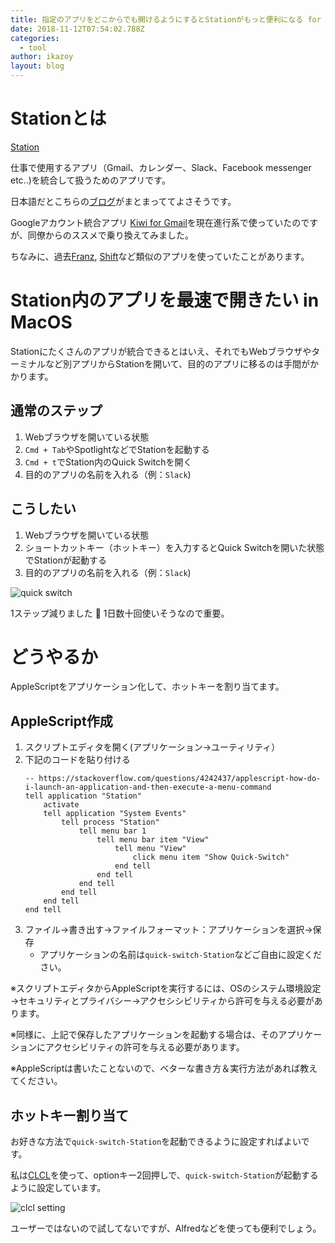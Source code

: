 ```yaml
---
title: 指定のアプリをどこからでも開けるようにするとStationがもっと便利になる for MacOS
date: 2018-11-12T07:54:02.788Z
categories:
  - tool
author: ikazoy
layout: blog
---
```

# Stationとは

[Station](https://getstation.com/)

仕事で使用するアプリ（Gmail、カレンダー、Slack、Facebook messenger etc..)を統合して扱うためのアプリです。

日本語だとこちらの[ブログ](https://ksk1030.hatenablog.com/entry/messanger_apps)がまとまっててよさそうです。

Googleアカウント統合アプリ [Kiwi for Gmail](https://www.kiwiforgmail.com/)を現在進行系で使っていたのですが、同僚からのススメで乗り換えてみました。

ちなみに、過去[Franz](https://meetfranz.com/), [Shift](https://tryshift.com/)など類似のアプリを使っていたことがあります。

# Station内のアプリを最速で開きたい in MacOS

Stationにたくさんのアプリが統合できるとはいえ、それでもWebブラウザやターミナルなど別アプリからStationを開いて、目的のアプリに移るのは手間がかかります。

## 通常のステップ

1. Webブラウザを開いている状態
2. `Cmd + Tab`やSpotlightなどでStationを起動する
3. `Cmd + t`でStation内のQuick Switchを開く
4. 目的のアプリの名前を入れる（例：`Slack`)

## こうしたい

1. Webブラウザを開いている状態
2. ショートカットキー（ホットキー）を入力するとQuick Switchを開いた状態でStationが起動する
3. 目的のアプリの名前を入れる（例：`Slack`)

![quick switch](https://ucarecdn.com/2fb324e7-a6d8-498c-b441-d7b7fcb09e39/)

1ステップ減りました :tada: 1日数十回使いそうなので重要。

# どうやるか

AppleScriptをアプリケーション化して、ホットキーを割り当てます。

## AppleScript作成

1. スクリプトエディタを開く(アプリケーション→ユーティリティ）
2. 下記のコードを貼り付ける
   ```
   -- https://stackoverflow.com/questions/4242437/applescript-how-do-i-launch-an-application-and-then-execute-a-menu-command
   tell application "Station"
       activate
       tell application "System Events"
           tell process "Station"
               tell menu bar 1
                   tell menu bar item "View"
                       tell menu "View"
                           click menu item "Show Quick-Switch"
                       end tell
                   end tell
               end tell
           end tell
       end tell
   end tell
   ```
3. ファイル→書き出す→ファイルフォーマット：アプリケーションを選択→保存
   * アプリケーションの名前は`quick-switch-Station`などご自由に設定ください。

※スクリプトエディタからAppleScriptを実行するには、OSのシステム環境設定→セキュリティとプライバシー→アクセシシビリティから許可を与える必要があります。

※同様に、上記で保存したアプリケーションを起動する場合は、そのアプリケーションにアクセシビリティの許可を与える必要があります。

※AppleScriptは書いたことないので、ベターな書き方＆実行方法があれば教えてください。

## ホットキー割り当て

お好きな方法で`quick-switch-Station`を起動できるように設定すればよいです。

私は[CLCL](https://itunes.apple.com/jp/app/clcl-lite/id495511246?mt=12)を使って、optionキー2回押しで、`quick-switch-Station`が起動するように設定しています。

![clcl setting](https://ucarecdn.com/87d9d3b4-c6c8-489d-ab16-5a3a20cc0866/)

ユーザーではないので試してないですが、Alfredなどを使っても便利でしょう。
